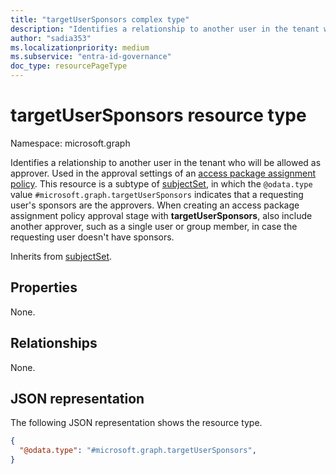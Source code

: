 ```yaml
---
title: "targetUserSponsors complex type"
description: "Identifies a relationship to another user in the tenant who will be allowed as approver."
author: "sadia353"
ms.localizationpriority: medium
ms.subservice: "entra-id-governance"
doc_type: resourcePageType
---
```


# targetUserSponsors resource type

Namespace: microsoft.graph

Identifies a relationship to another user in the tenant who will be allowed as approver. Used in the approval settings of an [access package assignment policy](accesspackageassignmentpolicy.md).
This resource is a subtype of [subjectSet](subjectset.md), in which the `@odata.type` value `#microsoft.graph.targetUserSponsors` indicates that a requesting user's sponsors are the approvers. When creating an access package assignment policy approval stage with **targetUserSponsors**, also include another approver, such as a single user or group member, in case the requesting user doesn't have sponsors.

Inherits from [subjectSet](subjectset.md).

## Properties

None.

## Relationships

None.

## JSON representation

The following JSON representation shows the resource type.

<!-- {
  "blockType": "resource",
  "@odata.type": "microsoft.graph.targetUserSponsors"
}
-->
``` json
{
  "@odata.type": "#microsoft.graph.targetUserSponsors",
}
```
